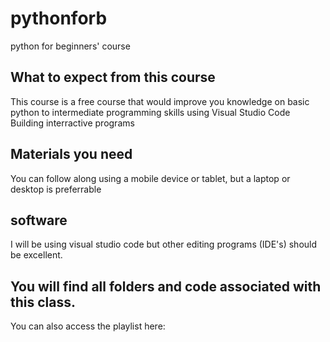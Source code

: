 # pythonforb
python for beginners' course 

## What to expect from this course
This course is a free course that would improve you knowledge on
  basic python to intermediate programming skills
  using Visual Studio Code
  Building interractive programs
## Materials you need 
You can follow along using a mobile device or tablet, but a laptop or desktop is preferrable
## software
I will be using visual studio code but other editing programs (IDE's) should be excellent. 
  
 ## You will find all folders and code associated with this class. 
 You can also access the playlist here: 
